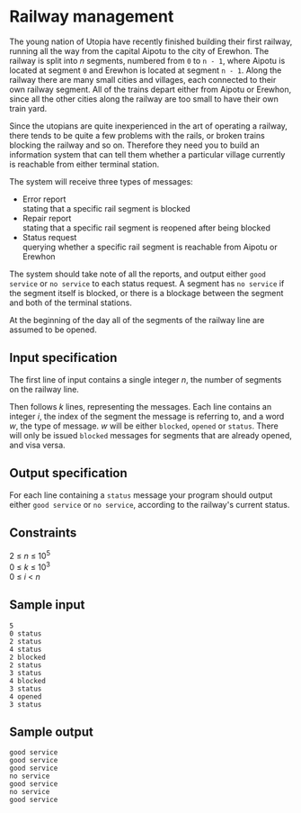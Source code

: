 # Railway management
The young nation of Utopia have recently finished building their first railway, running all the way from the capital Aipotu to the city of Erewhon. The railway is split into _n_ segments, numbered from `0` to `n - 1`, where Aipotu is located at segment `0` and Erewhon is located at segment `n - 1`. Along the railway there are many small cities and villages, each connected to their own railway segment. All of the trains depart either from Aipotu or Erewhon, since all the other cities along the railway are too small to have their own train yard.

Since the utopians are quite inexperienced in the art of operating a railway, there tends to be quite a few problems with the rails, or broken trains blocking the railway and so on. Therefore they need you to build an information system that can tell them whether a particular village currently is reachable from either terminal station.

The system will receive three types of messages:

- Error report  
	stating that a specific rail segment is blocked
- Repair report  
	stating that a specific rail segment is reopened after being blocked
- Status request  
	querying whether a specific rail segment is reachable from Aipotu or Erewhon

The system should take note of all the reports, and output either `good service` or `no service` to each status request. A segment has `no service` if the segment itself is blocked, or there is a blockage between the segment and both of the terminal stations.

At the beginning of the day all of the segments of the railway line are assumed to be opened.

## Input specification
The first line of input contains a single integer _n_, the number of segments on the railway line.

Then follows _k_ lines, representing the messages. Each line contains an integer _i_, the index of the segment the message is referring to, and a word _w_, the type of message. _w_ will be either `blocked`, `opened` or `status`. There will only be issued `blocked` messages for segments that are already opened, and visa versa.

## Output specification
For each line containing a `status` message your program should output either `good service` or `no service`, according to the railway's current status.

## Constraints
2 &le; _n_ &le; 10<sup>5</sup>  
0 &le; _k_ &le; 10<sup>3</sup>  
0 &le; _i_ < _n_

## Sample input
```
5
0 status
2 status
4 status
2 blocked
2 status
3 status
4 blocked
3 status
4 opened
3 status
```
## Sample output
```
good service
good service
good service
no service
good service
no service
good service
```
